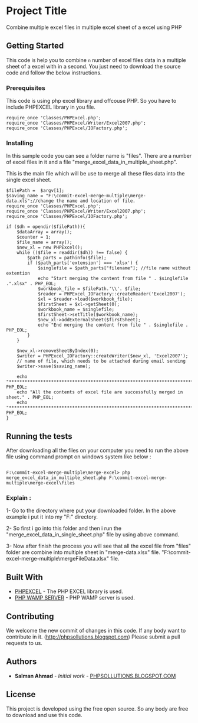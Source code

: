 # Project Title

Combine multiple excel files in multiple excel sheet of a excel using PHP

## Getting Started

This code is help you to combine `n` number of excel files data in a multiple sheet of a excel with in a second. You just need to download the source code and follow the below instructions.


### Prerequisites

This code is using php excel library and offcouse PHP. So you have to include PHPEXCEL library in you file.

```
require_once 'Classes/PHPExcel.php';
require_once 'Classes/PHPExcel/Writer/Excel2007.php';
require_once 'Classes/PHPExcel/IOFactory.php';

```

### Installing

In this sample code you can see a folder name is "files". There are a number of excel files in it and a file "merge_excel_data_in_multiple_sheet.php". 

This is the main file which will be use to merge all these files data into the single excel sheet.

```
$filePath =  $argv[1];
$saving_name = "F:\commit-excel-merge-multiple\merge-data.xls";//change the name and location of file.
require_once 'Classes/PHPExcel.php';
require_once 'Classes/PHPExcel/Writer/Excel2007.php';
require_once 'Classes/PHPExcel/IOFactory.php';

if ($dh = opendir($filePath)){
	$dataArray = array();
	$counter = 1;
	$file_name = array();
	$new_xl = new PHPExcel();
	while (($file = readdir($dh)) !== false) {
		$path_parts = pathinfo($file);		
		if ($path_parts['extension'] === 'xlsx') {			
			$singlefile = $path_parts["filename"]; //file name without extention
			echo "Start merging the content from file " . $singlefile .".xlsx" . PHP_EOL;
			$workbook_file = $filePath.'\\'. $file;
			$reader = PHPExcel_IOFactory::createReader('Excel2007');
			$xl = $reader->load($workbook_file);
			$firstSheet = $xl->getSheet(0);
			$workbook_name = $singlefile; 
			$firstSheet->setTitle($workbook_name);
			$new_xl->addExternalSheet($firstSheet);
			echo "End merging the content from file " . $singlefile . PHP_EOL;
		}
	}
	
	$new_xl->removeSheetByIndex(0);
	$writer = PHPExcel_IOFactory::createWriter($new_xl, 'Excel2007');
	// name of file, which needs to be attached during email sending
	$writer->save($saving_name);
        
	echo "**********************************************************************". PHP_EOL;
	echo "All the contents of excel file are successfully merged in sheet." . PHP_EOL;
	echo "**********************************************************************". PHP_EOL;
}

```

## Running the tests

After downloading all the files on your computer you need to run the above file using command prompt on windows system like below :

```

F:\commit-excel-merge-multiple\merge-excel> php merge_excel_data_in_multiple_sheet.php F:\commit-excel-merge-multiple\merge-excel\files

```

### Explain :

1- Go to the directory where put your downloaded folder. In the above example i put it into my "F:\" directory. 

2- So first i go into this folder and then i run the "merge_excel_data_in_single_sheet.php" file by using above command.

3- Now after finish the process you will see that all the excel file from "files" folder are combine into multiple sheet in "merge-data.xlsx" file. "F:\commit-excel-merge-multiple\mergeFileData.xlsx" file.


## Built With

* [PHPEXCEL](https://github.com/PHPOffice/PHPExcel) - The PHP EXCEL library is used.
* [PHP WAMP SERVER](http://www.wampserver.com/en/) - PHP WAMP server is used.

## Contributing

We welcome the new commit of changes in this code. If any body want to contribute in it. (http://phpsollutions.blogspot.com) Please submit a pull requests to us.

## Authors

* **Salman Ahmad** - *Initial work* - [PHPSOLLUTIONS.BLOGSPOT.COM](https://phpsollutions.blogspot.com/p/blog-page.html)

## License

This project is developed using the free open source. So any body are free to download and use this code. 
